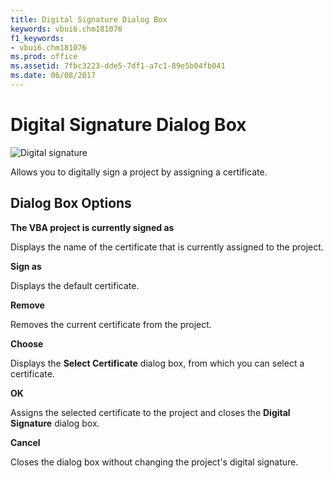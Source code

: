 ```yaml
---
title: Digital Signature Dialog Box
keywords: vbui6.chm181076
f1_keywords:
- vbui6.chm181076
ms.prod: office
ms.assetid: 7fbc3223-dde5-7df1-a7c1-89e5b04fb041
ms.date: 06/08/2017
---
```



# Digital Signature Dialog Box


![Digital signature](images/va5m641_ZA01201780.gif)



Allows you to digitally sign a project by assigning a certificate.

## Dialog Box Options

 **The VBA project is currently signed as**

Displays the name of the certificate that is currently assigned to the project.

 **Sign as**

Displays the default certificate.

 **Remove**

Removes the current certificate from the project.

 **Choose**

Displays the **Select Certificate** dialog box, from which you can select a certificate.

 **OK**

Assigns the selected certificate to the project and closes the **Digital Signature** dialog box.

 **Cancel**

Closes the dialog box without changing the project's digital signature.


